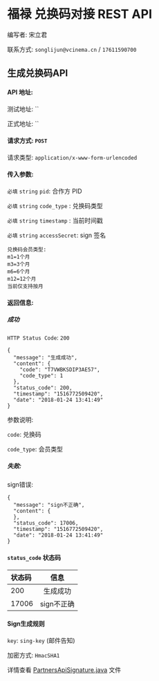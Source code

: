 # 福禄 兑换码对接 REST API

编写者: 宋立君 

联系方式: `songlijun@vcinema.cn` / `17611590700`

## 生成兑换码API

#### API 地址: 

测试地址: ``

正式地址: ``

#### 请求方式: `POST`

请求类型: `application/x-www-form-urlencoded`

#### 传入参数:

`必填` `string` `pid`: 合作方 PID

`必填` `string` `code_type` : 兑换码类型

`必填` `string` `timestamp` : 当前时间戳

`必填` `string` `accessSecret`: sign 签名

```
兑换码会员类型: 
m1=1个月 
m3=3个月 
m6=6个月
m12=12个月
当前仅支持按月
```

#### 返回信息:

##### 成功

`HTTP Status Code`: `200`

```
{
  "message": "生成成功",
  "content": {
    "code": "T7VWBKSDIP3AE57",
    "code_type": 1
  },
  "status_code": 200,
  "timestamp": "1516772509420",
  "date": "2018-01-24 13:41:49"
}
```


参数说明:

`code`: 兑换码

`code_type`: 会员类型 

##### 失败:

sign错误:

```
{
  "message": "sign不正确",
  "content": {
  },
  "status_code": 17006,
  "timestamp": "1516772509420",
  "date": "2018-01-24 13:41:49"
}
```

#### `status_code` 状态码

| 状态码  | 信息  |  
| :------------ |:---------------:| 
| 200      | 生成成功 |
| 17006      | sign不正确        |

#### Sign生成规则

`key`: `sing-key` (邮件告知)

加密方式: `HmacSHA1`

详情查看 [PartnersApiSignature.java]() 文件


